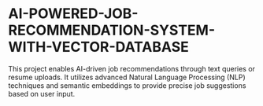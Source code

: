 # AI-POWERED-JOB-RECOMMENDATION-SYSTEM-WITH-VECTOR-DATABASE
This project enables AI-driven job recommendations through text queries or resume uploads. It utilizes advanced Natural Language Processing (NLP) techniques and semantic embeddings to provide precise job suggestions based on user input.
